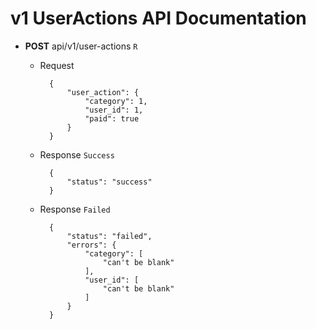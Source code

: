 # v1 UserActions API Documentation

* **POST** api/v1/user-actions `R`

    * Request 
    
            {
                "user_action": {
                    "category": 1,
                    "user_id": 1,
                    "paid": true
                }
            }
            
    * Response  `Success`
            
            {
            	"status": "success"
            }
            
    * Response `Failed`
            
            {
            	"status": "failed",
            	"errors": {
            		"category": [
            			"can't be blank"
            		],
            		"user_id": [
            			"can't be blank"
            		]
            	}
            }